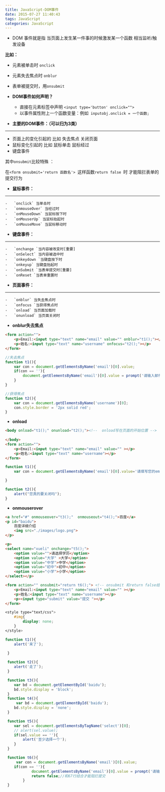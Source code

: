 ```yaml
---
title: JavaScript-DOM事件
date: 2015-07-27 11:40:43
tags: JavaScript
categories: JavaScript
---
```


- DOM 事件就是指 当页面上发生某一件事的时候激发某一个函数 相当监听/触发设备
 <!--more-->
**比如：**
- 元素被单击时 `onclick`
- 元素失去焦点时	`onblur`
- 表单被提交时，用`onsubmit`

- **DOM事件如何声明？**

  - 直接在元素标签中声明 `<input type='button' onclick="">`
  - 以事件属性附上一个函数变量：例如` inputobj.onclick = 一个函数;`
 
  
- **主要的DOM事件：（可以归为3类）**
 ---

  - 页面上的变化引起的 比如 失去焦点 关闭页面
  - 鼠标变化引起的 比如 鼠标单击 鼠标经过
  - 键盘事件
 
  其中`onsubmit`比较特殊 ：
 
  在`<form onsubmit='return 函数名'> `这样函数`return false `时 才能阻拦表单的提交行为 
 
- **鼠标事件：**
---
    -	`onclick` 当单击时
    -	`onmouseOver` 当经过时
    -	`onMouseDown` 当鼠标按下时
    -	`onMouserUp` 当鼠标抬起时
    -	`onMouseMove` 当鼠标移动时
 

-  **键盘事件：**
---
 	-	`onchange `当内容被改变时[重要]
 	-	`onSelect` 当内容被选中时
 	-	`onkeydown `当键盘按下时
 	-	`onkeyup` 当键盘抬起时
 	-	`onSubmit `当表单提交时[重要]
 	-	`onReset `当表单重置时
 
  - **页面事件：**
---
  	-	`onblur` 当失去焦点时
  	-	`onfocus `当获得焦点时
  	-	`onload` 当页面加载时
  	-	`onunload` 当页面关闭时

- **onblur失去焦点**

```html
<form action="">
	<p>Email:<input type="text" name="email" value="" onblur="t1();"></p>
	<p>姓名:<input type="text" name="username" onfocus="t2();"></p>
</form>
```

```javascript
//失去焦点
function t1(){
    var con = document.getElementsByName('email')[0].value;
    if(con == ''){
        document.getElementsByName('email')[0].value = prompt('请输入邮件地址：');
    }
}

//获得焦点
function t2(){
    var con = document.getElementsByName('username')[0];
    con.style.border = '2px solid red';
}
  ```
  
- **onload**

```html
<body onload="t1();" onunload="t2();"><!--  onload写在页面的开始位置 -->
	
</body>
<form action="">
	<p>Email:<input type="text" name="email" value="" ></p>
	<p>姓名:<input type="text" name="username"></p>
</form>
```

```javascript
function t1(){
    var con = document.getElementsByName('email')[0].value='请填写您的email';

}

function t2(){
    alert("您真的要关闭吗");
}
```
    
- **onmouserover**

```html
<a href="#" onmouseover="t3();"  onmouseout="t4();">百度</a>
<p id="baidu">
    百度详细介绍
    <img src="./images/logo.png">
</p>

<p>
<select name="xueli" onchange="t5();">
    <option value="">请选择学历</option>
    <option value="大学" >大学</option>
    <option value="中学">中学</option>
    <option value="初中">初中</option>  
    <option value="小学">小学</option>  
</select></p>

<form action="" onsubmit="return t6();"> <!-- onsubmit 和return false结合才能阻止提交  地址栏没变化说明阻拦 -->
    <p>Email:<input type="text" name="email" value="" ></p>
    <p>姓名:<input type="text" name="username"></p>
    <p><input type="submit" value="提交 "></p>
</form>
```

```css
<style type="text/css">
    #img{
        display: none;
    }
</style>
 ```
    
```javascript
function t1(){
 	alert('来了');
 	
 }

 function t2(){
 	alert('走了');
 }

 function t3(){
 	var bd = document.getElementById('baidu');
 	bd.style.display = 'block';
 }
 function t4(){
 	 var bd = document.getElementById('baidu');
 	bd.style.display = 'none';
 }

 function t5(){
 	var sel = document.getElementsByTagName('select')[0];
 	// alert(sel.value);
 	if(sel.value == ''){
 		alert('至少选择一个');
 	}
 }

 function t6(){
 	 var con = document.getElementsByName('email')[0].value;
 	if(con == ''){
 			document.getElementsByName('email')[0].value = prompt('请输入邮件地址：');
 			return false;//和67行结合才能阻拦提交
 		}
 }
 ```
 
